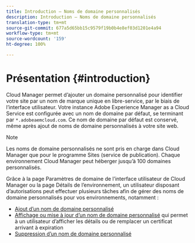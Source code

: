 ```yaml
---
title: Introduction – Noms de domaine personnalisés
description: Introduction – Noms de domaine personnalisés
translation-type: tm+mt
source-git-commit: 677a5d65bb15c9579f19b0b4e8ef03d1201e4a94
workflow-type: tm+mt
source-wordcount: '159'
ht-degree: 100%

---
```



# Présentation {#introduction}

Cloud Manager permet d’ajouter un domaine personnalisé pour identifier votre site par un nom de marque unique en libre-service, par le biais de l’interface utilisateur. Votre instance Adobe Experience Manager as a Cloud Service est configurée avec un nom de domaine par défaut, se terminant par `*.adobeaemcloud.com`. Ce nom de domaine par défaut est conservé, même après ajout de noms de domaine personnalisés à votre site web.

>[!NOTE]
>Les noms de domaine personnalisés ne sont pris en charge dans Cloud Manager que pour le programme Sites (service de publication). Chaque environnement Cloud Manager peut héberger jusqu’à 100 domaines personnalisés.

Grâce à la page Paramètres de domaine de l’interface utilisateur de Cloud Manager ou la page Détails de l’environnement, un utilisateur disposant d’autorisations peut effectuer plusieurs tâches afin de gérer des noms de domaine personnalisés pour vos environnements, notamment :

* [Ajout d’un nom de domaine personnalisé](/help/implementing/cloud-manager/custom-domain-names/add-custom-domain-name.md)
* [Affichage ou mise à jour d’un nom de domaine personnalisé](/help/implementing/cloud-manager/custom-domain-names/view-update-replace-custom-domain-name.md) qui permet à un utilisateur d’afficher les détails ou de remplacer un certificat arrivant à expiration
* [Suppression d’un nom de domaine personnalisé](/help/implementing/cloud-manager/custom-domain-names/delete-custom-domain-name.md)